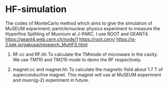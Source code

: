 # HF-simulation
The codes of MonteCarlo method which aims to give the simulation of MuSEUM experiment; particle/nuclear physics experiment to measure the Hyperfine Splitting of Muonium at J-PARC. I use ROOT and GEANT4. 
https://geant4.web.cern.ch/node/1 
https://root.cern/
https://g-2.kek.jp/gakusai/research_MuHFS.html

1. RF.cc and RF.hh
To calculate the TMmode of microware in the cavity. We use TM110 and TM210 mode to demo the RF respectively.

2. magnet.cc and magnet.hh
To calculate the magnetic field about 1.7 T of superconductive magnet. This magnet will use at MuSEUM experiment and muon(g-2) experiment in future.

